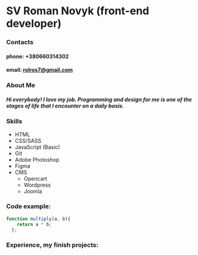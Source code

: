 # SV Roman Novyk (front-end developer)

### Contacts

#### phone: +380660314302
#### email: rolros7@gmail.com

### About Me

##### Hi everybody! I love my job. Programming and design for me is one of the stages of life that I encounter on a daily basis.

### Skills

* HTML
* CSS/SASS
* JavaScript (Basic)
* Git
* Adobe Photoshop
* Figma
* CMS 
  * Opencart
  * Wordpress
  * Joomla



### Code example:
```javascript
function multiply(a, b){
    return a * b;
  };
```

### Experience, my finish projects:

